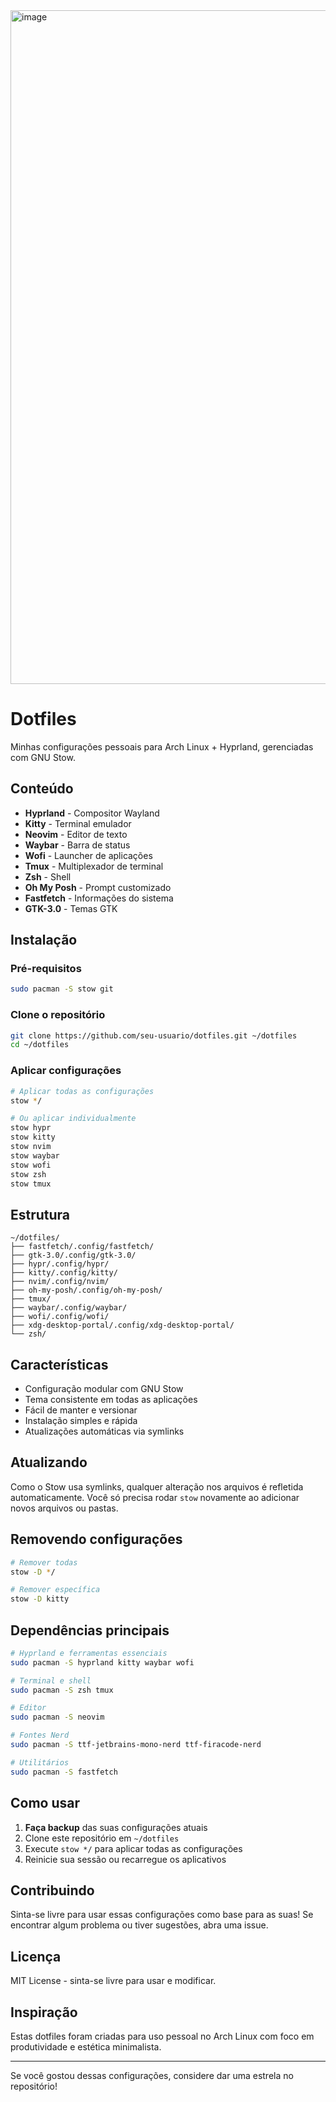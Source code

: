 <img width="1918" height="1078" alt="image" src="https://github.com/user-attachments/assets/d475637d-9d5b-48a6-aab4-e8c71bf605f7" />


# Dotfiles

Minhas configurações pessoais para Arch Linux + Hyprland, gerenciadas com GNU Stow.

## Conteúdo

- **Hyprland** - Compositor Wayland
- **Kitty** - Terminal emulador
- **Neovim** - Editor de texto
- **Waybar** - Barra de status
- **Wofi** - Launcher de aplicações
- **Tmux** - Multiplexador de terminal
- **Zsh** - Shell
- **Oh My Posh** - Prompt customizado
- **Fastfetch** - Informações do sistema
- **GTK-3.0** - Temas GTK

## Instalação

### Pré-requisitos

```bash
sudo pacman -S stow git
```

### Clone o repositório

```bash
git clone https://github.com/seu-usuario/dotfiles.git ~/dotfiles
cd ~/dotfiles
```

### Aplicar configurações

```bash
# Aplicar todas as configurações
stow */

# Ou aplicar individualmente
stow hypr
stow kitty
stow nvim
stow waybar
stow wofi
stow zsh
stow tmux
```

## Estrutura

```
~/dotfiles/
├── fastfetch/.config/fastfetch/
├── gtk-3.0/.config/gtk-3.0/
├── hypr/.config/hypr/
├── kitty/.config/kitty/
├── nvim/.config/nvim/
├── oh-my-posh/.config/oh-my-posh/
├── tmux/
├── waybar/.config/waybar/
├── wofi/.config/wofi/
├── xdg-desktop-portal/.config/xdg-desktop-portal/
└── zsh/
```

## Características

- Configuração modular com GNU Stow
- Tema consistente em todas as aplicações
- Fácil de manter e versionar
- Instalação simples e rápida
- Atualizações automáticas via symlinks

## Atualizando

Como o Stow usa symlinks, qualquer alteração nos arquivos é refletida automaticamente. Você só precisa rodar `stow` novamente ao adicionar novos arquivos ou pastas.

## Removendo configurações

```bash
# Remover todas
stow -D */

# Remover específica
stow -D kitty
```

## Dependências principais

```bash
# Hyprland e ferramentas essenciais
sudo pacman -S hyprland kitty waybar wofi

# Terminal e shell
sudo pacman -S zsh tmux

# Editor
sudo pacman -S neovim

# Fontes Nerd
sudo pacman -S ttf-jetbrains-mono-nerd ttf-firacode-nerd

# Utilitários
sudo pacman -S fastfetch
```

## Como usar

1. **Faça backup** das suas configurações atuais
2. Clone este repositório em `~/dotfiles`
3. Execute `stow */` para aplicar todas as configurações
4. Reinicie sua sessão ou recarregue os aplicativos

## Contribuindo

Sinta-se livre para usar essas configurações como base para as suas! Se encontrar algum problema ou tiver sugestões, abra uma issue.

## Licença

MIT License - sinta-se livre para usar e modificar.

## Inspiração

Estas dotfiles foram criadas para uso pessoal no Arch Linux com foco em produtividade e estética minimalista.

---

Se você gostou dessas configurações, considere dar uma estrela no repositório!
